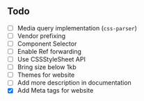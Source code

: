 ## Todo

- [ ] Media query implementation (`css-parser`)
- [ ] Vendor prefixing
- [ ] Component Selector
- [ ] Enable Ref forwarding
- [ ] Use CSSStyleSheet API
- [ ] Bring size below 1kb
- [ ] Themes for website
- [ ] Add more description in documentation
- [x] Add Meta tags for website
